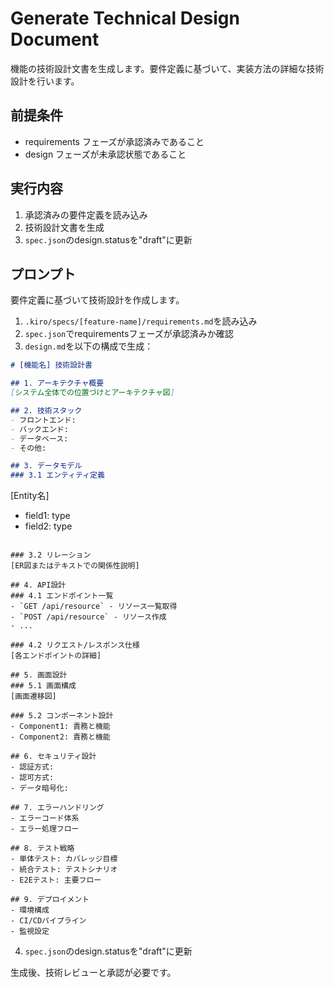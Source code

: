 # Generate Technical Design Document

機能の技術設計文書を生成します。要件定義に基づいて、実装方法の詳細な技術設計を行います。

## 前提条件
- requirements フェーズが承認済みであること
- design フェーズが未承認状態であること

## 実行内容

1. 承認済みの要件定義を読み込み
2. 技術設計文書を生成
3. `spec.json`のdesign.statusを"draft"に更新

## プロンプト

要件定義に基づいて技術設計を作成します。

1. `.kiro/specs/[feature-name]/requirements.md`を読み込み
2. `spec.json`でrequirementsフェーズが承認済みか確認
3. `design.md`を以下の構成で生成：

```markdown
# [機能名] 技術設計書

## 1. アーキテクチャ概要
[システム全体での位置づけとアーキテクチャ図]

## 2. 技術スタック
- フロントエンド: 
- バックエンド: 
- データベース: 
- その他: 

## 3. データモデル
### 3.1 エンティティ定義
```
[Entity名]
- field1: type
- field2: type
```

### 3.2 リレーション
[ER図またはテキストでの関係性説明]

## 4. API設計
### 4.1 エンドポイント一覧
- `GET /api/resource` - リソース一覧取得
- `POST /api/resource` - リソース作成
- ...

### 4.2 リクエスト/レスポンス仕様
[各エンドポイントの詳細]

## 5. 画面設計
### 5.1 画面構成
[画面遷移図]

### 5.2 コンポーネント設計
- Component1: 責務と機能
- Component2: 責務と機能

## 6. セキュリティ設計
- 認証方式: 
- 認可方式: 
- データ暗号化: 

## 7. エラーハンドリング
- エラーコード体系
- エラー処理フロー

## 8. テスト戦略
- 単体テスト: カバレッジ目標
- 統合テスト: テストシナリオ
- E2Eテスト: 主要フロー

## 9. デプロイメント
- 環境構成
- CI/CDパイプライン
- 監視設定
```

4. `spec.json`のdesign.statusを"draft"に更新

生成後、技術レビューと承認が必要です。